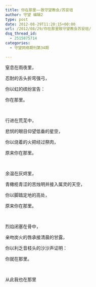 ```yaml
---
title: 你在那里——致守望教会/苏安垣
author: 守望 编辑2
type: post
date: 2012-08-29T11:20:15+00:00
url: /2012/08/29/你在那里致守望教会苏安垣/
dsq_thread_id:
  - 2515875714
categories:
  - 守望网络期刊第34期

---
```

<!--more-->窒息在雨夜里，

忍耐的舌头折弯强弓，

你以虹的缤纷宣告：

你在那里。

&nbsp;

行进在荒芜中，

悲悯的眼目仰望低垂的星空，

你以烧着的火把经过祭肉，

原来你在那里。

&nbsp;

余温在灰烬里，

青橄榄青涩的苦烛明并接入属灵的天空，

你以脚踏定地的高处，

原来你在那里。

&nbsp;

烈焰闭塞在骨中，

亲吻炭火的唇承接清晨的甘露，

你以利乏音枝头的沙沙声证明：

你就在那里。

&nbsp;

从此我也在那里